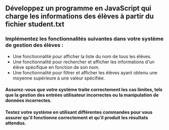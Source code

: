 ## Développez un programme en JavaScript qui charge les informations des élèves à partir du fichier student.txt

### Implémentez les fonctionnalités suivantes dans votre système de gestion des élèves :

- Une fonctionnalité pour afficher la liste du nom de tous les élèves.
- Une fonctionnalité pour rechercher et afficher les informations d'un élève spécifique en fonction de son nom.
- Une fonctionnalité pour filtrer et afficher les élèves ayant obtenu une moyenne supérieure à une valeur spécifiée.

#### Assurez-vous que votre système traite correctement les cas limites, tels que la gestion des entrées utilisateur incorrectes ou la manipulation de données incorrectes.

#### Testez votre système en utilisant différentes commandes pour vous assurer qu'il fonctionne correctement et qu'il produit les résultats attendus.
